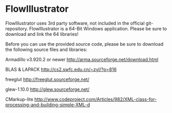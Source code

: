 FlowIllustrator
===============
FlowIllustrator uses 3rd party software, not included in the official git-repository.
FlowIllustrator is a 64-Bit Windows application. Please be sure to download and link the 64 libraries!

Before you can use the provided source code, please be sure to download the following source files and libraries:

Armadillo v3.920.2 or newer
http://arma.sourceforge.net/download.html

BLAS & LAPACK
http://cs2.swfc.edu.cn/~zyl/?p=816

freeglut
http://freeglut.sourceforge.net/

glew-1.10.0
http://glew.sourceforge.net/

CMarkup-lite
http://www.codeproject.com/Articles/982/XML-class-for-processing-and-building-simple-XML-d